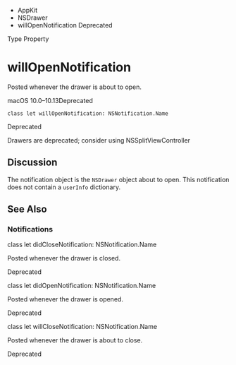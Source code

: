 

- AppKit
- NSDrawer
-  willOpenNotification Deprecated

Type Property

# willOpenNotification

Posted whenever the drawer is about to open.

macOS 10.0–10.13Deprecated

``` source
class let willOpenNotification: NSNotification.Name
```

Deprecated

Drawers are deprecated; consider using NSSplitViewController

## Discussion

The notification object is the `NSDrawer` object about to open. This notification does not contain a `userInfo` dictionary.

## See Also

### Notifications

class let didCloseNotification: NSNotification.Name

Posted whenever the drawer is closed.

Deprecated

class let didOpenNotification: NSNotification.Name

Posted whenever the drawer is opened.

Deprecated

class let willCloseNotification: NSNotification.Name

Posted whenever the drawer is about to close.

Deprecated

